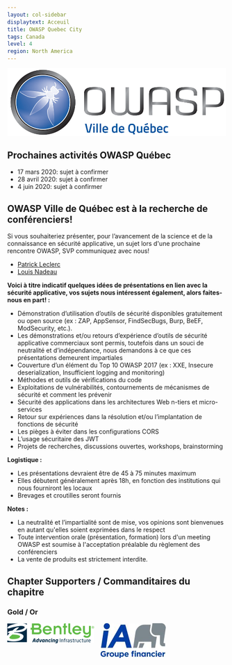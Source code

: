 ```yaml
---
layout: col-sidebar
displaytext: Acceuil
title: OWASP Quebec City
tags: Canada
level: 4
region: North America
---
```


![Quebec City Chapter Logo](assets/images/ville_quebec_981x303.png)


## **Prochaines activités OWASP Québec**

-  17 mars 2020: sujet à confirmer
-  28 avril 2020: sujet à confirmer
-  4 juin 2020: sujet à confirmer


## **OWASP Ville de Québec est à la recherche de conférenciers\!**

Si vous souhaiteriez présenter, pour l’avancement de la science et de la
connaissance en sécurité applicative, un sujet lors d'une prochaine
rencontre OWASP, SVP communiquez avec nous\!

- [Patrick Leclerc](mailto:patrick.leclerc@owasp.org)
- [Louis Nadeau](mailto:louis.nadeau@owasp.org)

**Voici à titre indicatif quelques idées de présentations en lien avec
la sécurité applicative, vos sujets nous intéressent également, alors
faites-nous en part\! :**

  - Démonstration d’utilisation d’outils de sécurité disponibles
    gratuitement ou open source (ex : ZAP, AppSensor, FindSecBugs, Burp,
    BeEF, ModSecurity, etc.).
  - Les démonstrations et/ou retours d’expérience d’outils de sécurité
    applicative commerciaux sont permis, toutefois dans un souci de
    neutralité et d’indépendance, nous demandons à ce que ces
    présentations demeurent impartiales
  - Couverture d’un élément du Top 10 OWASP 2017 (ex : XXE, Insecure
    deserialization, Insufficient logging and monitoring)
  - Méthodes et outils de vérifications du code
  - Exploitations de vulnérabilités, contournements de mécanismes de
    sécurité et comment les prévenir
  - Sécurité des applications dans les architectures Web n-tiers et
    micro-services
  - Retour sur expériences dans la résolution et/ou l’implantation de
    fonctions de sécurité
  - Les pièges à éviter dans les configurations CORS
  - L’usage sécuritaire des JWT
  - Projets de recherches, discussions ouvertes, workshops,
    brainstorming

**Logistique :**

  - Les présentations devraient être de 45 à 75 minutes maximum
  - Elles débutent généralement après 18h, en fonction des institutions
    qui nous fourniront les locaux
  - Brevages et croutilles seront fournis

**Notes :**

  - La neutralité et l’impartialité sont de mise, vos opinions sont
    bienvenues en autant qu'elles soient exprimées dans le respect
  - Toute intervention orale (présentation, formation) lors d'un meeting
    OWASP est soumise à l'acceptation préalable du règlement des
    conférenciers
  - La vente de produits est strictement interdite.


## Chapter Supporters / Commanditaires du chapitre

### Gold / Or
[<img src="assets/images/Bentley_Logo_RGB_200px.png" style="float: left; margin-right: 15px; margin-bottom: 15px;" alt="Bentley" />](https://www.bentley.com/)
[<img src="assets/images/IAGF_150x80.jpg" style="float: left; margin-right: 15px; margin-bottom: 15px;" alt="iA" />](https://ia.ca/)


